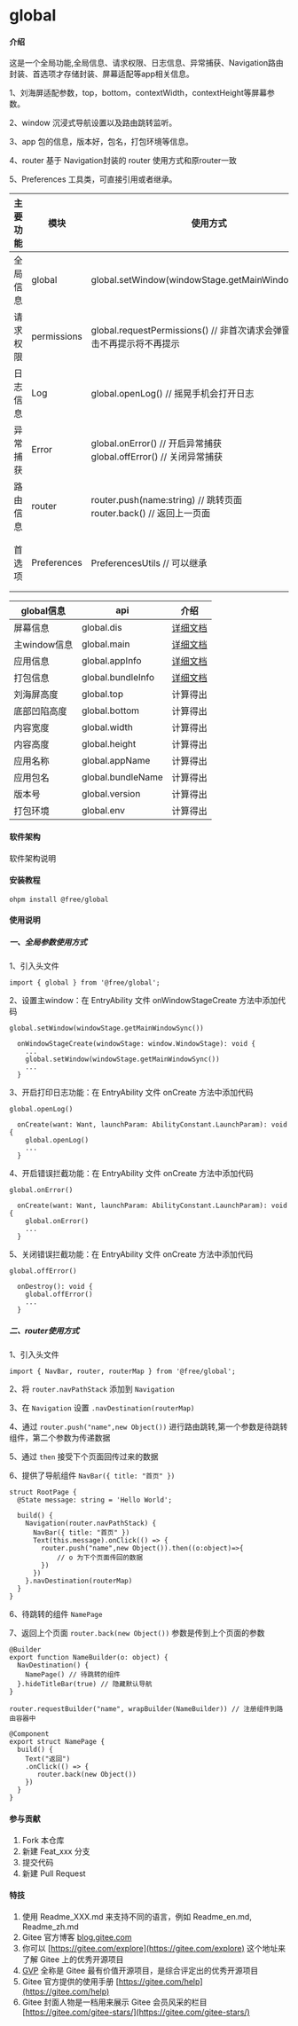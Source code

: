 # global

#### 介绍

这是一个全局功能,全局信息、请求权限、日志信息、异常捕获、Navigation路由封装、首选项才存储封装、屏幕适配等app相关信息。

1、刘海屏适配参数，top，bottom，contextWidth，contextHeight等屏幕参数。

2、window 沉浸式导航设置以及路由跳转监听。

3、app 包的信息，版本好，包名，打包环境等信息。

4、router 基于 Navigation封装的 router 使用方式和原router一致

5、Preferences 工具类，可直接引用或者继承。

| 主要功能 | 模块          | 使用方式                                                           | 介绍                                                                                                 |
|------|-------------|----------------------------------------------------------------|----------------------------------------------------------------------------------------------------|
| 全局信息 | global      | global.setWindow(windowStage.getMainWindowSync())              | [详细代码](https://gitee.com/harmony-free/global/blob/master/src/main/ets/system/Global.ets)           |
| 请求权限 | permissions | global.requestPermissions() // 非首次请求会弹窗提示，点击不再提示将不再提示          | [详细代码](https://gitee.com/harmony-free/global/blob/master/src/main/ets/system/Global.ets)           |
| 日志信息 | Log         | global.openLog() // 摇晃手机会打开日志                                  | [详细代码](https://gitee.com/harmony-free/global/blob/master/src/main/ets/system/Log.ets)              |
| 异常捕获 | Error       | global.onError() // 开启异常捕获 <br/> global.offError() // 关闭异常捕获   | [详细代码](https://gitee.com/harmony-free/global/blob/master/src/main/ets/system/Global.ets)           |
| 路由信息 | router      | router.push(name:string) // 跳转页面 <br/> router.back() // 返回上一页面 | [详细代码](https://gitee.com/harmony-free/global/blob/master/src/main/ets/system/Router.ets)           |
| 首选项  | Preferences | PreferencesUtils // 可以继承                                       | [详细代码](https://gitee.com/harmony-free/global/blob/master/src/main/ets/system/PreferencesUtils.ets) |

| global信息  | api               | 介绍                                                                                                                          |
|-----------|-------------------|-----------------------------------------------------------------------------------------------------------------------------|
| 屏幕信息      | global.dis        | [详细文档](https://developer.huawei.com/consumer/cn/doc/harmonyos-references-V5/js-apis-display-V5#displaygetdisplaybyidsync12) |
| 主window信息 | global.main       | [详细文档](https://developer.huawei.com/consumer/cn/doc/harmonyos-references-V5/js-apis-window-V5)                              |
| 应用信息      | global.appInfo    | [详细文档](https://developer.huawei.com/consumer/cn/doc/harmonyos-references-V5/js-apis-bundlemanager-applicationinfo-V5)       |
| 打包信息      | global.bundleInfo | [详细文档](https://developer.huawei.com/consumer/cn/doc/harmonyos-references-V5/js-apis-bundlemanager-bundleinfo-V5)            |
| 刘海屏高度     | global.top        | 计算得出                                                                                                                        |
| 底部凹陷高度    | global.bottom     | 计算得出                                                                                                                        |
| 内容宽度      | global.width      | 计算得出                                                                                                                        |
| 内容高度      | global.height     | 计算得出                                                                                                                        |
| 应用名称      | global.appName    | 计算得出                                                                                                                        |
| 应用包名      | global.bundleName | 计算得出                                                                                                                        |
| 版本号       | global.version    | 计算得出                                                                                                                        |
| 打包环境      | global.env        | 计算得出                                                                                                                        |

#### 软件架构

软件架构说明

#### 安装教程

`ohpm install @free/global`

#### 使用说明

##### 一、全局参数使用方式

1、引入头文件

`import { global } from '@free/global';`

2、设置主window：在 EntryAbility 文件 onWindowStageCreate 方法中添加代码

`global.setWindow(windowStage.getMainWindowSync())`

```
  onWindowStageCreate(windowStage: window.WindowStage): void {
    ...
    global.setWindow(windowStage.getMainWindowSync())
    ...
  }
```

3、开启打印日志功能：在 EntryAbility 文件 onCreate 方法中添加代码

`global.openLog()`

```
  onCreate(want: Want, launchParam: AbilityConstant.LaunchParam): void {
    global.openLog()
    ...
  }
```

4、开启错误拦截功能：在 EntryAbility 文件 onCreate 方法中添加代码

`global.onError()`

```
  onCreate(want: Want, launchParam: AbilityConstant.LaunchParam): void {
    global.onError()
    ...
  }
```

5、关闭错误拦截功能：在 EntryAbility 文件 onCreate 方法中添加代码

`global.offError()`

```
  onDestroy(): void {
    global.offError()
    ...
  }
```

##### 二、router使用方式

1、引入头文件

`import { NavBar, router, routerMap } from '@free/global';`

2、将 `router.navPathStack` 添加到 `Navigation`

3、在 `Navigation` 设置 `.navDestination(routerMap)`

4、通过 `router.push("name",new Object())` 进行路由跳转,第一个参数是待跳转组件，第二个参数为传递数据

5、通过 `then` 接受下个页面回传过来的数据

6、提供了导航组件 `NavBar({ title: "首页" })`

```
struct RootPage {
  @State message: string = 'Hello World';

  build() {
    Navigation(router.navPathStack) {
      NavBar({ title: "首页" })
      Text(this.message).onClick(() => {
        router.push("name",new Object()).then((o:object)=>{
            // o 为下个页面传回的数据
        })
      })
    }.navDestination(routerMap)
  }
}
```

6、待跳转的组件 `NamePage`

7、返回上个页面 `router.back(new Object())` 参数是传到上个页面的参数

```
@Builder
export function NameBuilder(o: object) {
  NavDestination() {
    NamePage() // 待跳转的组件
  }.hideTitleBar(true) // 隐藏默认导航
}

router.requestBuilder("name", wrapBuilder(NameBuilder)) // 注册组件到路由容器中

@Component
export struct NamePage {
  build() {
    Text("返回")
    .onClick(() => {
       router.back(new Object())
    })
  }
}
```

#### 参与贡献

1. Fork 本仓库
2. 新建 Feat_xxx 分支
3. 提交代码
4. 新建 Pull Request

#### 特技

1. 使用 Readme\_XXX.md 来支持不同的语言，例如 Readme\_en.md, Readme\_zh.md
2. Gitee 官方博客 [blog.gitee.com](https://blog.gitee.com)
3. 你可以 [https://gitee.com/explore](https://gitee.com/explore) 这个地址来了解 Gitee 上的优秀开源项目
4. [GVP](https://gitee.com/gvp) 全称是 Gitee 最有价值开源项目，是综合评定出的优秀开源项目
5. Gitee 官方提供的使用手册 [https://gitee.com/help](https://gitee.com/help)
6. Gitee 封面人物是一档用来展示 Gitee 会员风采的栏目 [https://gitee.com/gitee-stars/](https://gitee.com/gitee-stars/)
